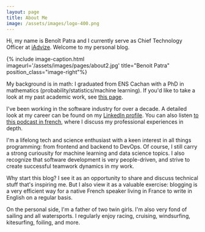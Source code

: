```yaml
---
layout: page
title: About Me
image: /assets/images/logo-400.png
---
```


Hi, my name is Benoît Patra and I currently serve as Chief Technology Officer at [iAdvize](https://www.iadvize.com). Welcome to my personal blog.

{% include image-caption.html imageurl='/assets/images/pages/about2.jpg' title="Benoit Patra" position_class="image-right"%}

My background is in math: I graduated from ENS Cachan with a PhD in mathematics (probability/statistics/machine learning). If you'd like to take a look at my past academic work, see [this page](/academic).

I've been working in the software industry for over a decade. A detailed look at my career can be found on my [LinkedIn profile](https://www.linkedin.com/in/benoit-patra/). You can also listen [to this podcast in french](https://podcast.ausha.co/cto-z-1/cto-z-28-benoit-patra-atiadvize-done-is-better-than-perfect), where I discuss my professional experiences in depth.

I'm a lifelong tech and science enthusiast with a keen interest in all things programming: from frontend and backend to DevOps. Of course, I still carry a strong curiousity for machine learning and data science topics. I also recognize that software development is very people-driven, and strive to create successful teamwork dynamics in my work.

Why start this blog? I see it as an opportunity to share and discuss technical stuff that's inspiring me. But I also view it as a valuable exercise: blogging is a very efficient way for a native French speaker living in France to write in English on a regular basis.

On the personal side, I'm a father of two twin girls. I'm also very fond of sailing and all watersports. I regularly enjoy racing, cruising, windsurfing, kitesurfing, foiling, and more.